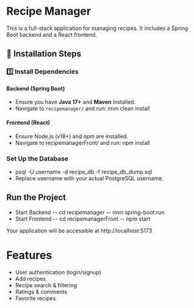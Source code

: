 # Recipe Manager

This is a full-stack application for managing recipes. It includes a Spring Boot backend and a React frontend.

## 📌 Installation Steps

### 1️⃣  Install Dependencies

#### **Backend (Spring Boot)**
- Ensure you have **Java 17+** and **Maven** installed.
- Navigate to `recipemanager/` and run:
  mvn clean install

#### **Frontend (React)**
- Ensure Node.js (v18+) and npm are installed.
- Navigate to recipemanagerFront/ and run:
  npm install

### Set Up the Database
- psql -U username -d recipe_db -f recipe_db_dump.sql
- Replace username with your actual PostgreSQL username.

## Run the Project
- Start Backend
 -- cd recipemanager
 -- mvn spring-boot:run
- Start Frontend
 -- cd recipemanagerFront
 -- npm start

Your application will be accessible at http://localhost:5173

# Features
- User authentication (login/signup)
- Add recipes
- Recipe search & filtering
- Ratings & comments
- Favorite recipes




